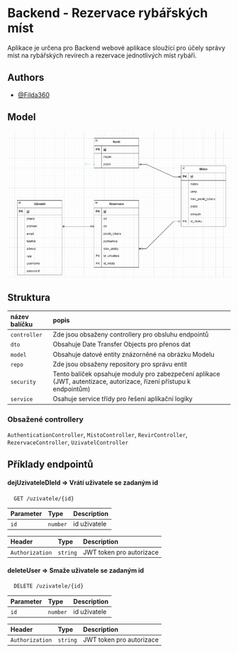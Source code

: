 
# Backend - Rezervace rybářských míst

Aplikace je určena pro Backend webové aplikace sloužící pro účely správy míst na rybářských revírech a rezervace jednotlivých míst rybáři.


## Authors

- [@Filda360](https://www.github.com/Filda360)


## Model
![Model](https://raw.githubusercontent.com/Filda360/sem/master/sem/src/main/java/com/rezervace/sem/model/model.jpg)

## Struktura
| název balíčku | popis |
| :------------ | :---- |
| `controller` | Zde jsou obsaženy controllery pro obsluhu endpointů |
| `dto` | Obsahuje Date Transfer Objects pro přenos dat |
| `model` | Obsahuje datové entity znázorněné na obrázku Modelu |
| `repo` | Zde jsou obsaženy repository pro správu entit |
| `security` | Tento balíček opsahuje moduly pro zabezpečení aplikace (JWT, autentizace, autorizace, řízení přístupu k endpointům) |
| `service` | Osahuje service třídy pro řešení aplikační logiky  |

### Obsažené controllery
`AuthenticationController`, `MistoController`, `RevirController`, `RezervaceController`, `UzivatelController`








## Příklady endpointů
#### dejUzivateleDleId => Vrátí uživatele se zadaným id

```http
  GET /uzivatele/{id}
```

| Parameter | Type     | Description                |
| :-------- | :------- | :------------------------- |
| `id` | `number` | id uživatele |

| Header | Type     | Description                |
| :-------- | :------- | :------------------------- |
| `Authorization` | `string` | JWT token pro autorizace |

#### deleteUser => Smaže uživatele se zadaným id
```http
  DELETE /uzivatele/{id}
```

| Parameter | Type     | Description                |
| :-------- | :------- | :------------------------- |
| `id` | `number` | id uživatele |

| Header | Type     | Description                |
| :-------- | :------- | :------------------------- |
| `Authorization` | `string` | JWT token pro autorizace |





